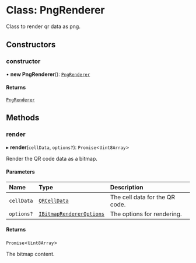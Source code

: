 # Class: PngRenderer

Class to render qr data as png.

## Constructors

### constructor

• **new PngRenderer**(): [`PngRenderer`](PngRenderer.md)

#### Returns

[`PngRenderer`](PngRenderer.md)

## Methods

### render

▸ **render**(`cellData`, `options?`): `Promise`\<`Uint8Array`\>

Render the QR code data as a bitmap.

#### Parameters

| Name | Type | Description |
| :------ | :------ | :------ |
| `cellData` | [`QRCellData`](../globals.md#qrcelldata) | The cell data for the QR code. |
| `options?` | [`IBitmapRendererOptions`](../interfaces/IBitmapRendererOptions.md) | The options for rendering. |

#### Returns

`Promise`\<`Uint8Array`\>

The bitmap content.

